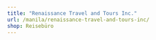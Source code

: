 ```yaml
---
title: "Renaissance Travel and Tours Inc."
url: /manila/renaissance-travel-and-tours-inc/
shop: Reisebüro
---
```

